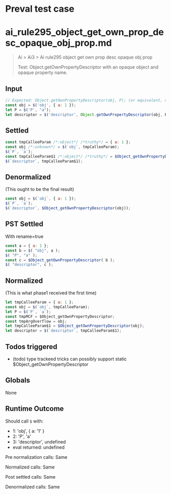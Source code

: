 # Preval test case

# ai_rule295_object_get_own_prop_desc_opaque_obj_prop.md

> Ai > Ai3 > Ai rule295 object get own prop desc opaque obj prop
>
> Test: Object.getOwnPropertyDescriptor with an opaque object and opaque property name.

## Input

`````js filename=intro
// Expected: Object.getOwnPropertyDescriptor(obj, P); (or equivalent, call preserved)
const obj = $('obj', { a: 1 });
let P = $('P', "a");
let descriptor = $('descriptor', Object.getOwnPropertyDescriptor(obj, P));
`````


## Settled


`````js filename=intro
const tmpCalleeParam /*:object*/ /*truthy*/ = { a: 1 };
const obj /*:unknown*/ = $(`obj`, tmpCalleeParam);
$(`P`, `a`);
const tmpCalleeParam$1 /*:object*/ /*truthy*/ = $Object_getOwnPropertyDescriptor(obj);
$(`descriptor`, tmpCalleeParam$1);
`````


## Denormalized
(This ought to be the final result)

`````js filename=intro
const obj = $(`obj`, { a: 1 });
$(`P`, `a`);
$(`descriptor`, $Object_getOwnPropertyDescriptor(obj));
`````


## PST Settled
With rename=true

`````js filename=intro
const a = { a: 1 };
const b = $( "obj", a );
$( "P", "a" );
const c = $Object_getOwnPropertyDescriptor( b );
$( "descriptor", c );
`````


## Normalized
(This is what phase1 received the first time)

`````js filename=intro
let tmpCalleeParam = { a: 1 };
const obj = $(`obj`, tmpCalleeParam);
let P = $(`P`, `a`);
const tmpMCF = $Object_getOwnPropertyDescriptor;
const tmpArgOverflow = obj;
let tmpCalleeParam$1 = $Object_getOwnPropertyDescriptor(obj);
let descriptor = $(`descriptor`, tmpCalleeParam$1);
`````


## Todos triggered


- (todo) type trackeed tricks can possibly support static $Object_getOwnPropertyDescriptor


## Globals


None


## Runtime Outcome


Should call `$` with:
 - 1: 'obj', { a: '1' }
 - 2: 'P', 'a'
 - 3: 'descriptor', undefined
 - eval returned: undefined

Pre normalization calls: Same

Normalized calls: Same

Post settled calls: Same

Denormalized calls: Same
